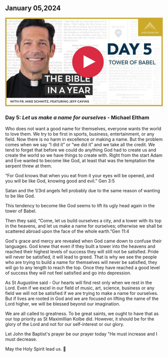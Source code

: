 ## January 05,2024 ##

[![Tower of Babel](https://raw.githubusercontent.com/linusjf/BIAY/main/January/jpgs/Day005.jpg)](https://youtu.be/nBoRts9y6Ko "Tower of Babel")

### Day 5: *Let us make a name for ourselves* - Michael Eltham ###

Who does not want a good name for themselves, everyone wants the world to love them. We try to be first in sports, business, entertainment, or any field. Now there is no harm in excellence or making a name. But the problem comes when we say “I did it” or “we did it” and we take all the credit. We tend to forget that before we could do anything God had to create us and create the world so we have things to create with. Right from the start Adam and Eve wanted to become like God, at least that was the temptation the serpent threw at them.

“For God knows that when you eat from it your eyes will be opened, and you will be like God, knowing good and evil.” Gen 3:5

Satan and the 1/3rd angels fell probably due to the same reason of wanting to be like God.

This tendency to become like God seems to lift its ugly head again in the tower of Babel.

Then they said, “Come, let us build ourselves a city, and a tower with its top in the heavens, and let us make a name for ourselves; otherwise we shall be scattered abroad upon the face of the whole earth.”Gen 11:4

God's grace and mercy are revealed when God came down to confuse their languages. God knew that even if they built a tower into the heavens and reached their highest levels of success they will still not be satisfied. Pride will never be satisfied, it will lead to greed. That is why we see the people who are trying to build a name for themselves will never be satisfied, they will go to any length to reach the top. Once they have reached a good level of success they will not feel satisfied and go into depression.

As St Augustine said - Our hearts will find rest only when we rest in the Lord. Even if we excel in our field of music, art, science, business or any field we will not be satisfied if we are trying to make a name for ourselves. But if lives are rooted in God and we are focused on lifting the name of the Lord higher, we will be blessed beyond our imagination.

We are all called to greatness. To be great saints, we ought to have that as our top priority as St Maximillian Kolbe did. However, it should be for the glory of the Lord and not for our self-interest or our glory.

Let John the Baptist's prayer be our prayer today "He must increase and I must decrease.

May the Holy Spirit lead us. 🙏
